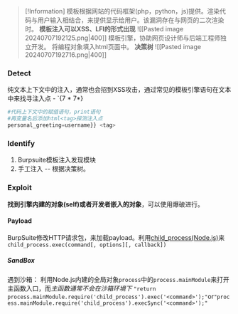 >[!Information]
>模板根据网站的代码框架(php，python，js)提供。渲染代码与用户输入相结合，来提供显示给用户。该漏洞存在与网页的二次渲染时。
>**模板注入可以XSS、LFI的形式出现**
![[Pasted image 20240707192125.png|400]]
模板引擎，协助网页设计师与后端工程师独立开发。
将编程对象填入html页面中。
**决策树**
![[Pasted image 20240707192716.png|400]]

### Detect
纯文本上下文中的注入，通常也会招到XSS攻击，通过常见的模板引擎语句在文本中来找寻注入点 - `{7 * 7*}
```python
#代码上下文中的赋值语句，print语句
#再变量名后添加html<tag>探测注入点
personal_greeting=username}} <tag>
```
### Identify
1. Burpsuite模板注入发现模块
2. 手工注入 -- 根据决策树。
### Exploit
**找到引擎内建的对象(self)或者开发者嵌入的对象**，可以使用爆破进行。
#### Payload
BurpSuite修改HTTP请求包，来加载payload。利用[child_process(Node.js)](https://nodejs.org/api/child_process.html)来`child_process.exec(command[, options][, callback])`
##### SandBox
遇到沙箱： 利用Node.js内建的全局对象`process`中的`process.mainModule`来打开主函数入口，而*主函数通常不会在沙箱环境下*
`"return process.mainModule.require('child_process').exec('<command>');"`or`"process.mainModule.require('child_process').execSync('<command>');"`